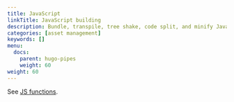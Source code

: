 ```yaml
---
title: JavaScript
linkTitle: JavaScript building
description: Bundle, transpile, tree shake, code split, and minify JavaScript resources.
categories: [asset management]
keywords: []
menu:
  docs:
    parent: hugo-pipes
    weight: 60
weight: 60
---
```



See [JS functions](http://localhost:1313/functions/js/).
